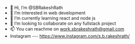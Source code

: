 - 👋 Hi, I’m @SBRakeshRath
- 👀 I’m interested in web development
- 🌱 I’m currently learning react and node js
- 💞️ I’m looking to collaborate on any fullstack project
- 📫 You can reachme on work.sbrakeshrath@gmail.com
- Instagram --- https://www.instagram.com/s.b.rakeshrath/
<!---
SBRakeshRath/SBRakeshRath is a ✨ special ✨ repository because its `README.md` (this file) appears on your GitHub profile.
You can click the Preview link to take a look at your changes.
--->
